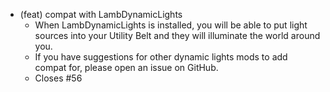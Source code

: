 - (feat) compat with LambDynamicLights
  - When LambDynamicLights is installed, you will be able to put light sources into your Utility Belt and they will illuminate the world around you.
  - If you have suggestions for other dynamic lights mods to add compat for, please open an issue on GitHub.
  - Closes #56
